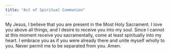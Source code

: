 ```yaml
---
title: "Act of Spiritual Communion"
---
```


My Jesus, I believe that you are present in the Most Holy Sacrament. I love you above all things, and I desire to receive you into my soul. Since I cannot at this moment receive you sacramentally, come at least spiritually into my heart. I embrace you as if you were already there and unite myself wholly to you. Never permit me to be separated from you. Amen.
